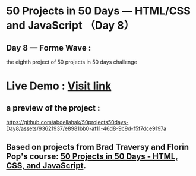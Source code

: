 # 50 Projects in 50 Days — HTML/CSS and JavaScript （Day 8）

## Day 8 — Forme Wave :

the eighth project of 50 projects in 50 days challenge

# Live Demo : <a href="https://abdellahak.github.io/50projects50days-Day8/">Visit link</a>

## a preview of the project :

https://github.com/abdellahak/50projects50days-Day8/assets/93621937/e8981bb0-af11-46d8-9c9d-f5f7dce9197a



## Based on projects from Brad Traversy and Florin Pop's course: <a href="https://50projects50days.com">50 Projects in 50 Days - HTML, CSS, and JavaScript</a>.
